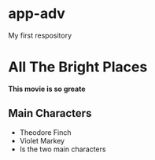 # app-adv
My first respository

# All The Bright Places
**This movie is so greate**

## Main Characters
- Theodore Finch
- Violet Markey
- Is the two main characters
